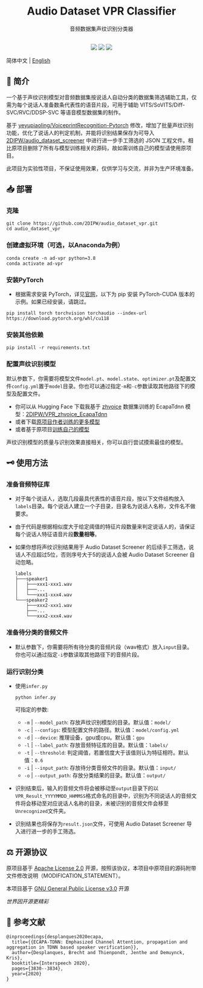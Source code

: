 <div class="title" align=center>
    <h1>Audio Dataset VPR Classifier</h1>
	<div>音频数据集声纹识别分类器</div>
    <br/>
    <p>
        <img src="https://img.shields.io/github/license/2DIPW/audio_dataset_vpr">
    	<img src="https://img.shields.io/badge/python-3.8-blue">
        <img src="https://img.shields.io/github/stars/2DIPW/audio_dataset_vpr?style=social">
        
</div>

简体中文 | [English](https://github.com/2DIPW/audio_dataset_vpr/blob/master/README_EN.md)

## 🚩 简介
一个基于声纹识别模型对音频数据集按说话人自动分类的数据集筛选辅助工具，仅需为每个说话人准备数条代表性的语音片段，可用于辅助 VITS/SoVITS/Diff-SVC/RVC/DDSP-SVC 等语音模型数据集的制作。

基于 [yeyupiaoling/VoiceprintRecognition-Pytorch](https://github.com/yeyupiaoling/VoiceprintRecognition-Pytorch) 修改，增加了批量声纹识别功能，优化了说话人的判定机制，并能将识别结果保存为可导入 [2DIPW/audio_dataset_screener](https://github.com/2DIPW/audio_dataset_screener) 中进行进一步手工筛选的 JSON 工程文件。相比原项目删除了所有与模型训练相关的源码，故如需训练自己的模型请使用原项目。

此项目为实验性项目，不保证使用效果，仅供学习与交流，并非为生产环境准备。

## 📥 部署
### 克隆
```shell
git clone https://github.com/2DIPW/audio_dataset_vpr.git
cd audio_dataset_vpr
```
### 创建虚拟环境（可选，以Anaconda为例）
```sheel
conda create -n ad-vpr python=3.8
conda activate ad-vpr
```
### 安装PyTorch
- 根据需求安装 PyTorch，详见[官网](https://pytorch.org/get-started/locally)，以下为 pip 安装 PyTorch-CUDA 版本的示例。如果已经安装，请跳过。
```shell
pip install torch torchvision torchaudio --index-url https://download.pytorch.org/whl/cu118
```
### 安装其他依赖
```shell
pip install -r requirements.txt
```
### 配置声纹识别模型
默认参数下，你需要将模型文件`model.pt`、`model.state`、`optimizer.pt`及配置文件`config.yml`置于`model`目录。你也可以通过指定`-m`和`-c`参数读取其他路径下的模型及配置文件。

- 你可以从 Hugging Face 下载我基于 [zhvoice](https://aistudio.baidu.com/aistudio/datasetdetail/133922) 数据集训练的 EcapaTdnn 模型：[2DIPW/VPR_zhvoice_EcapaTdnn](https://huggingface.co/2DIPW/VPR_zhvoice_EcapaTdnn/tree/main)
- 或者下载[原项目作者训练的更多模型](https://github.com/yeyupiaoling/VoiceprintRecognition-Pytorch#%E6%A8%A1%E5%9E%8B%E4%B8%8B%E8%BD%BD)
- 或者基于原项目[训练自己的模型](https://github.com/yeyupiaoling/VoiceprintRecognition-Pytorch#%E5%88%9B%E5%BB%BA%E6%95%B0%E6%8D%AE)

声纹识别模型的质量与识别效果直接相关，你可以自行尝试摸索最佳的模型。
## 🗝 使用方法
### 准备音频特征库
- 对于每个说话人，选取几段最具代表性的语音片段，按以下文件结构放入`labels`目录。每个说话人建立一个子目录，目录名为说话人名称，文件名不做要求。
- 由于代码是根据相似度大于给定阈值的特征片段数量来判定说话人的，请保证每个说话人特征语音片段**数量相等**。
- 如果你想将声纹识别结果用于 Audio Dataset Screener 的后续手工筛选，说话人不应超过5位，否则序号大于5的说话人会被 Audio Dataset Screener 自动忽略。

    ```
    labels
    ├───speaker1
    │   ├───xxx1-xxx1.wav
    │   ├───...
    │   └───xxx1-xxx4.wav
    └───speaker2
        ├───xxx2-xxx1.wav
        ├───...
        └───xxx2-xxx4.wav
    ```
### 准备待分类的音频文件
- 默认参数下，你需要将所有待分类的音频片段（wav格式）放入`input`目录。你也可以通过指定`-i`参数读取其他路径下的音频片段。
### 运行识别分类
- 使用`infer.py`
    ```shell
    python infer.py
    ```
    可指定的参数:
    - `-m` | `--model_path`: 存放声纹识别模型的目录。默认值：`model/`
    - `-c` | `--configs`: 模型配置文件的路径。默认值：`model/config.yml`
    - `-d` | `--device`: 推理设备，gpu或cpu。默认值：`gpu`
    - `-l` | `--label_path`: 存放音频特征库的目录。默认值：`labels/`
    - `-t` | `--threshold`: 判定阈值，若置信度大于该值则认为特征相符。默认值：`0.6`
    - `-i` | `--input_path`: 存放待分类音频文件的目录。默认值：`input/`
    - `-o` | `--output_path`: 存放分类结果的目录。默认值：`output/`

- 识别结束后，输入的音频文件将会被移动至`output`目录下的以`VPR_Result_YYYYMMDD_HHMMSS`格式命名的目录中，识别为不同说话人的音频文件将会移动至对应说话人名称的目录，未被识别的音频文件会移至`Unrecognized`文件夹。
- 识别结果也将保存为`result.json`文件，可使用 Audio Dataset Screener 导入进行进一步的手工筛选。

## ⚖ 开源协议
原项目基于 [Apache License 2.0](https://github.com/yeyupiaoling/VoiceprintRecognition-Pytorch/blob/develop/LICENSE) 开源，按照该协议，本项目中原项目的源码附带文件修改说明（MODIFICATION_STATEMENT）。

本项目基于 [GNU General Public License v3.0](https://github.com/2DIPW/audio_dataset_vpr/blob/master/LICENSE) 开源

*世界因开源更精彩*
## 📃 参考文献
```
@inproceedings{desplanques2020ecapa,
  title={{ECAPA-TDNN: Emphasized Channel Attention, propagation and aggregation in TDNN based speaker verification}},
  author={Desplanques, Brecht and Thienpondt, Jenthe and Demuynck, Kris},
  booktitle={Interspeech 2020},
  pages={3830--3834},
  year={2020}
}
```